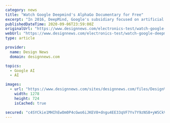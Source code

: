 ```yaml
---
category: news
title: "Watch Google Deepmind's AlphaGo Documentary for Free"
excerpt: "In 2016, DeepMind, Google's subsidiary focused on artificial intelligence research, made history when AlphaGo, an AI system became one of the world's best Go players. Over the course seven days, in a best-of-five-game competition, AlphaGo bested high ..."
publishedDateTime: 2020-09-06T23:59:00Z
originalUrl: "https://www.designnews.com/electronics-test/watch-google-deepminds-alphago-documentary-free"
webUrl: "https://www.designnews.com/electronics-test/watch-google-deepminds-alphago-documentary-free"
type: article

provider:
  name: Design News
  domain: designnews.com

topics:
  - Google AI
  - AI

images:
  - url: "https://www.designnews.com/sites/designnews.com/files/Design%20News/AlphaGoDocumentary.jpg"
    width: 1278
    height: 724
    isCached: true

secured: "c4SYCkie1MHIhEwOm0P4cGwo6iJKEV8+dngu4EE33qVF7Yv7Y9zNS8+yWSCkVWF10zrQBthTwqtP4Xr/pKiOMhunevicxnCiXYGcJdYBiOijVPR6CFUvFn36/aQl2EdRiSaPBC82AUfJqbKtL4LrM+19lUq5vr16LroyjM8sP19czncfSEN+2oqhM7mHC1E7qz5UBIqQfOA7YtwUSAPmDuOCd9L/inwKTy37HPTE1Xhvy7pbxNOuPuLluU9U3nr5/6qsHz5bOFkuWciOFNx8z7pjg0VOtOS7dgaNT2XByHz3Ts7dRIuCqA0jVXwt30HIazidYw1iHncJe/SicSbam213aBvLCyxklLb7fy80TnA=;azdCGToowDiVV8wk3tJjww=="
---
```



